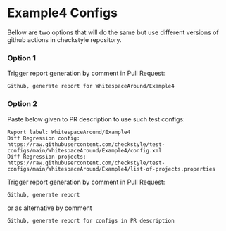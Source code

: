 # Example4 Configs

Bellow are two options that will do the same but use different versions
of github actions in checkstyle repository.


### Option 1
Trigger report generation by comment in Pull Request:
```
Github, generate report for WhitespaceAround/Example4
```

### Option 2

Paste below given to PR description to use such test configs:
```
Report label: WhitespaceAround/Example4
Diff Regression config: https://raw.githubusercontent.com/checkstyle/test-configs/main/WhitespaceAround/Example4/config.xml
Diff Regression projects: https://raw.githubusercontent.com/checkstyle/test-configs/main/WhitespaceAround/Example4/list-of-projects.properties
```

Trigger report generation by comment in Pull Request:
```
Github, generate report
```
or as alternative by comment
```
Github, generate report for configs in PR description
```

